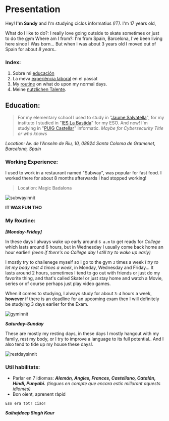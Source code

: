 # Presentation
Hey! **I'm Sandy** and I'm studying ciclos informatius *(IT)*. I'm 17 years old,

What do I like to do?: I really love going outside to skate sometimes or just to do the gym
Where am I from?: I'm from Spain, Barcelona, I've been living here since I Was born...
But when I was about 3 years old I moved out of Spain for about *8 years..*

### Index:

1. Sobre mi [educación](https://github.com/SANDYINNIT/MiDown_MarkWeb/blob/main/monoo.md#education)
2. La meva [experiència laboral](https://github.com/SANDYINNIT/MiDown_MarkWeb/blob/main/monoo.md#working-experience) en el passat
3. My [routine](https://github.com/SANDYINNIT/MiDown_MarkWeb/blob/main/monoo.md#my-routine) on what do upon my  normal days.
4. Meine [nutzlichen Talente](https://github.com/SANDYINNIT/MiDown_MarkWeb/blob/main/monoo.md#util-habilitats).

## Education:
> For my elementary school I used to study in "[Jaume Salvatella](https://agora.xtec.cat/ceipsalvatella/)",
> for my instituto I studied in "[IES La Bastida](https://agora.xtec.cat/ieslabastida/)" for my ESO.
> And now! I'm studying in "[PUIG Castellar](https://elpuig.xeill.net/)" Informatic. *Maybe for Cybersecurity Title or who knows*

*Location: Av. de l'Anselm de Riu, 10, 08924 Santa Coloma de Gramenet, Barcelona, Spain*

### Working Experience:
I used to work in a restaurant named "Subway", was popular for fast food.
I worked there for about 8 months afterwards I had stopped working!

> Location: Magic Badalona

![subwayinnit](https://github.com/SANDYINNIT/MiDown_MarkWeb/assets/145119723/deedfe05-2b1c-4ee1-861c-8ce4cc489104)

**IT WAS FUN THO**

### My Routine:
***[Monday-Friday]***

In these days I always wake up early around `6 a.m` to get ready for *College* which lasts around 6 hours, but in Wednesday I usually come back home an hour earlier! *(even if there's no College day I still try to wake up early)*

I mostly try to challenege myself so I go to the gym `3` times a week *I try to let my body rest 4 times a week*, in Monday, Wednesday and Friday... It lasts around 2 hours, sometimes I tend to go out with friends or just do my favorite thing, and that's called Skate! or just stay home and watch a Movie, series or of course perhaps just play video games.

When it comes to studying, I always study for about `3-4` hours a week, **however** if there is an deadline for an upcoming exam then I will definitely be studying 3 days earlier for the Exam.

![gyminnit](https://blog.nasm.org/hubfs/cleangym%20%281%29.jpg)

***Saturday-Sunday***

These are mostly my resting days, in these days I mostly hangout with my family, rest my body, or I try to improve a language to its full potential.. And I also tend to tide up my house these days!.

![restdaysinnit](https://bodyactiongym.s3.af-south-1.amazonaws.com/public/blogs/a094K000001W9N2QAK/featured-image/Rest%20days%20better%20your%20fitness%20game.png)

### Util habilitats:

- Parlar en 7 idiomas: ___Alemán, Angles, Frances, Castellano, Catalán, Hindi, Punyabi.___ *(tingues en compte que encara estic millorant aquests idiomes)*
- Bon oient, aprenent ràpid

``Eso era tot!
Ciao!``

___Saihajdeep Singh Kaur___

    
